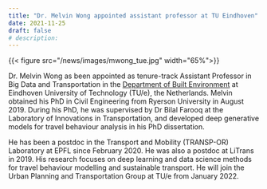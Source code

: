 ```yaml
---
title: "Dr. Melvin Wong appointed assistant professor at TU Eindhoven"
date: 2021-11-25
draft: false
# description:
---
```


{{< figure src="/news/images/mwong_tue.jpg" width="65%">}}

<!--more-->

Dr. Melvin Wong as been appointed as tenure-track Assistant Professor in Big Data and Transportation in the [Department of Built Environment](https://www.tue.nl/en/our-university/departments/built-environment/) at Eindhoven University of Technology (TU/e), the Netherlands. Melvin obtained his PhD in Civil Engineering from Ryerson University in August 2019. During his PhD, he was supervised by Dr Bilal Farooq at the Laboratory of Innovations in Transportation, and developed deep generative models for travel behaviour analysis in his PhD dissertation.

He has been a postdoc in the Transport and Mobility (TRANSP-OR) Laboratory at EPFL since February 2020. He was also a postdoc at LiTrans in 2019. His research focuses on deep learning and data science methods for travel behaviour modelling and sustainable transport. He will join the Urban Planning and Transportation Group at TU/e from January 2022.
